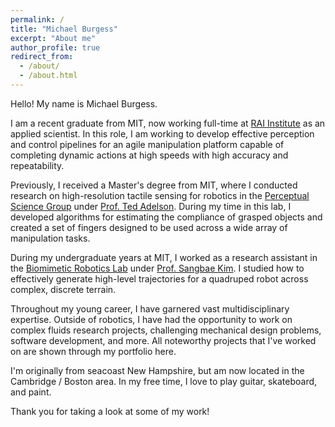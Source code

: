 ```yaml
---
permalink: /
title: "Michael Burgess"
excerpt: "About me"
author_profile: true
redirect_from: 
  - /about/
  - /about.html
---
```


Hello! My name is Michael Burgess. 

I am a recent graduate from MIT, now working full-time at [RAI Institute](https://rai-inst.com/) as an applied scientist. In this role, I am working to develop effective perception and control pipelines for an agile manipulation platform capable of completing dynamic actions at high speeds with high accuracy and repeatability.

Previously, I received a Master's degree from MIT, where I conducted research on high-resolution tactile sensing for robotics in the [Perceptual Science Group](http://persci.mit.edu/home) under [Prof. Ted Adelson](https://www.csail.mit.edu/person/ted-adelson). During my time in this lab, I developed algorithms for estimating the compliance of grasped objects and created a set of fingers designed to be used across a wide array of manipulation tasks.

<!-- I am currently a Master's student in the [Perceptual Science Group](http://persci.mit.edu/home) at MIT under [Prof. Ted Adelson](https://www.csail.mit.edu/person/ted-adelson). During my graduate studies, I was previously a teaching assistant for the graduate course ["Robotic Manipulation"](https://manipulation.mit.edu/) taught by [Prof. Russ Tedrake](https://groups.csail.mit.edu/locomotion/russt.html).

Last year, I graduated from MIT with a Bachelor's degree in Mechanical Engineering. As I continue into graduate school, I am primarily interested in developing new robotic perception and control pipelines for manipulation tasks that utilize information available through tactile sensing hardware. I would like to create robots that can perceive the dynamic properties of the objects they interact with, in order to facilitate multi-sensory understanding and empower more intelligent decision-making. More generally, I am interested in investigating new learning-based architectures for performative high-level reasoning. -->

During my undergraduate years at MIT, I worked as a research assistant in the [Biomimetic Robotics Lab](https://biomimetics.mit.edu/) under [Prof. Sangbae Kim](https://meche.mit.edu/people/faculty/SANGBAE@MIT.EDU). I studied how to effectively generate high-level trajectories for a quadruped robot across complex, discrete terrain. 

<!-- Most notably, I developed a "decoupled" planning system that utilized rapid sampling methods to generate a path of footsteps and a formal dynamic optimization to determine a continuous trajectory for the robot. This showed performance improvements over traditional approaches to locomotion planning for legged systems. This project was [my undergraduate thesis](https://dspace.mit.edu/handle/1721.1/151851). -->

Throughout my young career, I have garnered vast multidisciplinary expertise. Outside of robotics, I have had the opportunity to work on complex fluids research projects, challenging mechanical design problems, software development, and more. All noteworthy projects that I've worked on are shown through my portfolio here.

<!-- I'm always looking to work on exciting projects, please reach out with opportunities or questions. At present, I'm most interested in developing perceptive autonomous systems capable to address real-world problems toward sustainability. -->

I'm originally from seacoast New Hampshire, but am now located in the Cambridge / Boston area. In my free time, I love to play guitar, skateboard, and paint.

Thank you for taking a look at some of my work!